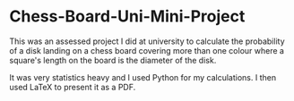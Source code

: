 # Chess-Board-Uni-Mini-Project

This was an assessed project I did at university to calculate the probability of a disk landing on a chess board covering more than one colour where a square's length on the board is the diameter of the disk.

It was very statistics heavy and I used Python for my calculations. I then used LaTeX to present it as a PDF.
